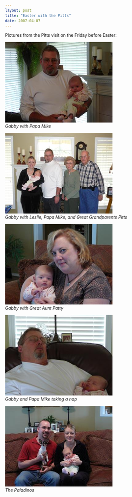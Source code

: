 ```yaml
---
layout: post
title: "Easter with the Pitts"
date: 2007-04-07
---
```


<p>Pictures from the Pitts visit on the Friday before Easter:</p>
<p><img alt="Gabby with Papa Mike" height="263" src="/assets/images/2007-04-07-P1000460(Custom).JPG" width="350"/><br/>
<em>Gabby with Papa Mike</em></p>
<p><img alt="Four generations" height="263" src="/assets/images/2007-04-07-P1000456(Custom).JPG" width="350"/><br/>
<em>Gabby with Leslie, Papa Mike, and Great Grandparents Pitts</em></p>
<p><img alt="Gabby and Patty" height="263" src="/assets/images/2007-04-07-P1000467(Custom).JPG" width="350"/><br/>
<em>Gabby with Great Aunt Patty</em></p>
<p><img alt="Gabby and Papa Mike taking a nap" height="263" src="/assets/images/2007-04-07-P1000464(Custom).JPG" width="350"/><br/>
<em>Gabby and Papa Mike taking a nap</em></p>
<p><img alt="The Paladinos" height="263" src="/assets/images/2007-04-07-P1000459(Custom).JPG" width="350"/><br/>
<em>The Paladinos</em></p>